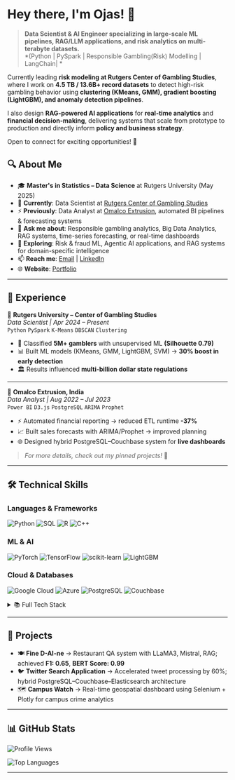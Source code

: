 # Hey there, I'm Ojas! 👋

> **Data Scientist & AI Engineer specializing in large-scale ML pipelines, RAG/LLM applications, and risk analytics on multi-terabyte datasets.**  
> *(Python | PySpark | Responsible Gambling(Risk) Modelling | LangChain| *

Currently leading **risk modeling at Rutgers Center of Gambling Studies**, where I work on **4.5 TB / 13.6B+ record datasets** to detect high-risk gambling behavior using **clustering (KMeans, GMM), gradient boosting (LightGBM), and anomaly detection pipelines**.  

I also design **RAG-powered AI applications** for **real-time analytics** and **financial decision-making**, delivering systems that scale from prototype to production and directly inform **policy and business strategy**.  

Open to connect for exciting opportunities! 🚀


## 🔍 About Me

- 🎓 **Master's in Statistics – Data Science** at Rutgers University (May 2025)  
- 🏢 **Currently**: Data Scientist at [Rutgers Center of Gambling Studies](https://socialwork.rutgers.edu/centers/center-gambling-studies)  
- ⚡ **Previously**: Data Analyst at [Omalco Extrusion](https://www.omalcoextrusion.com/), automated BI pipelines & forecasting systems  
- 💬 **Ask me about**: Responsible gambling analytics, Big Data Analytics, RAG systems, time-series forecasting, or real-time dashboards  
- 🌱 **Exploring**: Risk & fraud ML, Agentic AI applications, and RAG systems for domain-specific intelligence
- 📫 **Reach me**: [Email](mailto:ojassharma16@gmail.com) | [LinkedIn](https://www.linkedin.com/in/ojassharma16/)  
- 🌐 **Website**: [Portfolio](https://ojas-portfolio-types-git-4893fb-ojassharma16-gmailcoms-projects.vercel.app/)  

---


## 💼 Experience

📍 **Rutgers University – Center of Gambling Studies**  
*Data Scientist | Apr 2024 – Present*  
`Python` `PySpark` `K-Means` `DBSCAN` `Clustering`  
- 🚀 Classified **5M+ gamblers** with unsupervised ML **(Silhouette 0.79)** 
- 📊 Built ML models (KMeans, GMM, LightGBM, SVM) → **30% boost in early detection**  
- 🏛️ Results influenced **multi-billion dollar state regulations**  

---

📍 **Omalco Extrusion, India**  
*Data Analyst | Aug 2022 – Jul 2023*  
`Power BI` `D3.js` `PostgreSQL` `ARIMA` `Prophet`  
- ⚡ Automated financial reporting → reduced ETL runtime **-37%**  
- 📈 Built sales forecasts with ARIMA/Prophet → improved planning  
- 🌐 Designed hybrid PostgreSQL–Couchbase system for **live dashboards**  

> *For more details, check out my pinned projects!* 📌

---

## 🛠️ Technical Skills

### Languages & Frameworks
![Python](https://img.shields.io/badge/Python-3776AB?style=flat-square&logo=python&logoColor=white)
![SQL](https://img.shields.io/badge/SQL-4479A1?style=flat-square&logo=postgresql&logoColor=white)
![R](https://img.shields.io/badge/R-276DC3?style=flat-square&logo=r&logoColor=white)
![C++](https://img.shields.io/badge/C++-00599C?style=flat-square&logo=cplusplus&logoColor=white)

### ML & AI
![PyTorch](https://img.shields.io/badge/PyTorch-EE4C2C?style=flat-square&logo=pytorch&logoColor=white)
![TensorFlow](https://img.shields.io/badge/TensorFlow-FF6F00?style=flat-square&logo=tensorflow&logoColor=white)
![scikit-learn](https://img.shields.io/badge/scikit--learn-F7931E?style=flat-square&logo=scikit-learn&logoColor=white)
![LightGBM](https://img.shields.io/badge/LightGBM-9ACD32?style=flat-square&logo=lightgbm&logoColor=black)

### Cloud & Databases
![Google Cloud](https://img.shields.io/badge/Google_Cloud-4285F4?style=flat-square&logo=google-cloud&logoColor=white)
![Azure](https://img.shields.io/badge/Azure-0078D4?style=flat-square&logo=microsoft-azure&logoColor=white)
![PostgreSQL](https://img.shields.io/badge/PostgreSQL-336791?style=flat-square&logo=postgresql&logoColor=white)
![Couchbase](https://img.shields.io/badge/Couchbase-EA2328?style=flat-square&logo=couchbase&logoColor=white)

<details>
<summary>📚 Full Tech Stack</summary>

- **Languages**: Python, SQL, R, C++, MATLAB  
- **ML & AI**: KMeans, SVM, LightGBM, PyTorch, TensorFlow, HuggingFace, RAG  
- **Visualization**: Power BI, Tableau, D3.js, Matplotlib, ggplot, Plotly  
- **Cloud & Databases**: Google Cloud (BigQuery), Azure, PostgreSQL, Couchbase, Snowflake, Hive  
- **Other**: Outlier Detection, PCA, Time-Series (ARIMA, Prophet), ETL Pipelines  

</details>

---

## 📝 Projects

- 🍽️ **Fine D-AI-ne** → Restaurant QA system with LLaMA3, Mistral, RAG; achieved **F1: 0.65**, **BERT Score: 0.99**  
- 🐦 **Twitter Search Application** → Accelerated tweet processing by 60%; hybrid PostgreSQL–Couchbase–Elasticsearch architecture  
- 🗺️ **Campus Watch** → Real-time geospatial dashboard using Selenium + Plotly for campus crime analytics  

---

## 📊 GitHub Stats
![Profile Views](https://komarev.com/ghpvc/?username=ojassharma7&color=brightgreen&style=flat-square&label=Profile+Views)

![Top Languages](https://github-readme-stats.vercel.app/api/top-langs/?username=ojassharma7&layout=compact&theme=tokyonight)

---


